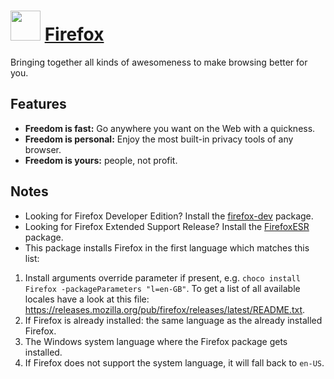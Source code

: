 ﻿# <img src="https://cdn.rawgit.com/chocolatey/chocolatey-coreteampackages/edba4a5849ff756e767cba86641bea97ff5721fe/icons/firefox.png" width="48" height="48"/> [Firefox](https://chocolatey.org/packages/Firefox)


Bringing together all kinds of awesomeness to make browsing better for you.


## Features
- **Freedom is fast:** Go anywhere you want on the Web with a quickness.
- **Freedom is personal:** Enjoy the most built-in privacy tools of any browser.
- **Freedom is yours:** people, not profit.

## Notes
- Looking for Firefox Developer Edition? Install the [firefox-dev](/packages/firefox-dev) package.
- Looking for Firefox Extended Support Release? Install the [FirefoxESR](/packages/FirefoxESR) package.
- This package installs Firefox in the first language which matches this list:
1. Install arguments override parameter if present, e.g. `choco install Firefox -packageParameters "l=en-GB"`.
To get a list of all available locales have a look at this file: https://releases.mozilla.org/pub/firefox/releases/latest/README.txt.
2. If Firefox is already installed: the same language as the already installed Firefox.
3. The Windows system language where the Firefox package gets installed.
4. If Firefox does not support the system language, it will fall back to `en-US`.

